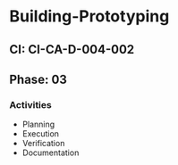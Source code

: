 # Building-Prototyping

## CI: CI-CA-D-004-002
## Phase: 03

### Activities
- Planning
- Execution
- Verification
- Documentation
